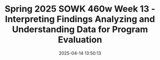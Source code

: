 ---
layout: single_presentation
name: spring-2025-sowk-460w-week-13-interpreting-findings-analyzing-and-understanding-data-for-program-evaluation.md
title: "Spring 2025 SOWK 460w Week 13 - Interpreting Findings Analyzing and Understanding Data for Program Evaluation"
date:  2025-04-14 13:50:13
presentation_id: v9S4Vx
permalink: /v9S4Vx/
redirect_from:
  - /presentations/v9S4Vx/spring-2025-sowk-460w-week-13-interpreting-findings-analyzing-and-understanding-data-for-program-evaluation
slides: 
  - slide_name: deck-v9S4Vx-large-0.jpeg
    slide_alt: "Statue of elephant with figures examines it; set against a presentation slide. Text: 'INTERPRETING FINDINGS. Analyzing and Understanding Data for Program Evaluation. Jacob Campbell, Ph.D LICSW, Heritage University. Spring 2025, SOWK 460w.' Image credit: 'Minokuki II - The Blind Men and the Elephant via Wikimedia.'"
  - slide_name: deck-v9S4Vx-large-1.jpeg
    slide_alt: "A sculpted elephant is surrounded by six small human figures touching different parts in a grayscale image. Text reads: 'The Blind Men and the Elephant by John G. Saxe (Read by Tom O’Bedlam) https://youtu.be/BlvB0fPnxjV'."
  - slide_name: deck-v9S4Vx-large-2.jpeg
    slide_alt: "An elephant stands surrounded by people, each touching different parts, exclaiming varied interpretations: “Fan,” “Spear,” “Snake,” “Tree,” “Wall,” “Rope.” Text discusses connections with data analysis."
  - slide_name: deck-v9S4Vx-large-3.jpeg
    slide_alt: "**Object**: Presentation slide.**Action**: Lists agenda items.**Context**: Educational setting; covers data analysis, measurement scales, calculation types, findings interpretation, joint activities, and program evaluation implementation. Features course info and the instructor's name, 'Spring 2025' and 'SOWK 460w - Interpreting Findings' at the bottom."
  - slide_name: deck-v9S4Vx-large-4.jpeg
    slide_alt: "Slide displays a presentation titled 'Purpose of Data Analysis.' Text details five points: describing data, identifying relationships, comparing variables, identifying differences, and forecasting outcomes. Footer notes presenter name and course info."
  - slide_name: deck-v9S4Vx-large-5.jpeg
    slide_alt: "Three vertical columns each represent a different scale: Nominal, Ordinal, and Numerical. They contain descriptions of data classification, with the heading 'SCALES OF MEASUREMENT' in bold."
  - slide_name: deck-v9S4Vx-large-6.jpeg
    slide_alt: "A presentation slide lists statistical methods under 'Types of Calculation.' Categories include Univariate Statistics, Bivariate Analysis, and Categorical Analysis. Includes terms like mean, ANOVA, regression, and odds ratio."
  - slide_name: deck-v9S4Vx-large-7.jpeg
    slide_alt: "Title: 'Types of Triangulation.' Diagram: circles labeled 'Data' connected to 'Finding.' Text: 'Data Source: Time, space, and person; Investigator: Multiple researchers; Methodological: Using multi-methods in investigation; Theoretical: Using multiple theories or hypotheses; Data-Analysis: Two or more methods of analyzing data.' Other text: 'Increasing confidence in research data...' and presentation details."
  - slide_name: deck-v9S4Vx-large-8.jpeg
    slide_alt: "Title slide titled 'Principles of Effective Data Visualization,' featuring a flowchart highlighting steps: design, making, review. Emphasizes using correct geometry, focusing on message, and software adoption. Spring 2025SOWK 460w - Interpreting FindingsJacob Campbell, Ph.D. LICSW at Heritage University"
  - slide_name: deck-v9S4Vx-large-9.jpeg
    slide_alt: "The slide titled 'Principles of Effective Data Visualization' features various graphs illustrating data visualization techniques, including bar charts, scatter plots, line graphs, and box plots. A recommendation reads, 'Use the correct geometry: consider showing the data.' The bottom notes 'Spring 2025,' course details, and the presenter's name, Jacob Campbell, and affiliation with Heritage University."
  - slide_name: deck-v9S4Vx-large-10.jpeg
    slide_alt: "Slide displays a list of principles for effective data visualization. Includes guidelines like using infographics, small multiples, and correct geometry. Course and author information is at the bottom, along with icons for each principle."
  - slide_name: deck-v9S4Vx-large-11.jpeg
    slide_alt: "Presentation slide with large text 'PRESENTATION PLANNING' on the left. Right side shows a symposium advertisement with details: Heritage University, May 5, 2025, 5:30-8:00 PM, SWL 121."
  - slide_name: deck-v9S4Vx-large-12.jpeg
    slide_alt: "**Object:** A presentation slide.**Action:** Displays a class activity involving a survey.**Context:** Contains text instructions, a QR code, and vibrant colors.**Text:** 'CLASS ACTIVITY. BASW QUALITY ASSURANCE SURVEY. Use the survey created week six and have each individual take the survey. Spring 2025, SOWK 460w - Interpreting Findings, Jacob Campbell, Ph.D., LICSW at Heritage University. https://forms.office.com/r/HtMrBvWWRR.'"
  - slide_name: deck-v9S4Vx-large-13.jpeg
    slide_alt: "Two slides feature: 1. Bold text 'SMALL GROUP ACTIVITY' with various-sized pink circles. Instruction reads, 'As small groups, come up with how you would want to present some of the data collected to your peers. What are some of the insights you found?'2. Title 'BASW QUALITY ASSURANCE SURVEY' under 'MAKING INTERPRETING FINDINGS PRACTICAL.' Details include '2025 SPRING SOWK 460W' and 'Jacob Campbell, Ph.D. LICSW at Heritage University.'"
  - slide_name: deck-v9S4Vx-large-14.jpeg
    slide_alt: "Text reads: 'Tri-Cities junior and senior joined time together.' Background features a gradient of light blue, yellow, and pink hues. Additional text: 'Spring 2025,' 'SOWK 460w - Interpreting Findings,' 'Jacob Campbell, Ph.D. LICSW at Heritage University.'"
  - slide_name: deck-v9S4Vx-large-15.jpeg
    slide_alt: "Presentation slide with text: 'SO WHERE DO WE GO FROM HERE?' followed by points: data collection, analysis, technical support, group work. Background is a gradient of soft colors. Context includes course details, 'SOWK 460w - Interpreting Findings,' Spring 2025, Jacob Campbell, Ph.D., LICSW, Heritage University."
presentation_description_md: >
  During%20week%2013,%20we%20are%20going%20to%20be%20focused%20on%20data%20analysis%20and%20interpretation.%20The%20following%20is%20the%20agenda.%0A%0A-%20What%20is%20the%20purpose%20of%20data%20analysis%0A-%20Scales%20of%20measurement%0A-%20Types%20of%20calculation%0A-%20Practical%20application%20of%20interpreting%20findings%0A-%20Joined%20activity%20with%20juniors%20and%20seniors%20%0A-%20How%20we%20implement%20it%20for%20program%20evaluation
downloadable_slides: deck-v9S4Vx.pdf
slides_count: 16
header:
  teaser: deck-v9S4Vx-thumb-0.jpeg
presentation_video: 
location: "Heritage University"
tags:
  - Heritage University
  - BASW Program
  - SOWK 460w
---